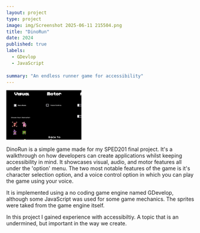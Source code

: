 ```yaml
---
layout: project
type: project
image: img/Screenshot 2025-06-11 215504.png
title: "DinoRun"
date: 2024
published: true
labels:
  - GDevlop
  - JavaScript
    
summary: "An endless runner game for accessibility"
---
```


<div class="text-center p-4">
  <img width="200px" src="../img/Screenshot 2025-05-12 131818.png" class="img-thumbnail" >
</div>

DinoRun is a simple game made for my SPED201 final project. It's a walkthrough on how developers can create applications whilst keeping accessibility in mind. It showcases visual, audio, and motor features all under the 'option' menu. The two most notable features of the game is it's character selection option, and a voice control option in which you can play the game using your voice.

It is implemented using a no coding game engine named GDevelop, although some JavaScript was used for some game mechanics. The sprites were taked from the game engine itself.

In this project I gained experience with accessibiltiy. A topic that is an undermined, but important in the way we create.

